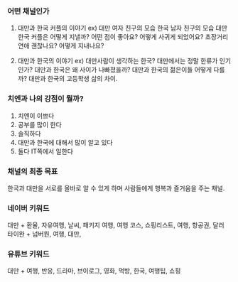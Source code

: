 ### 어떤 채널인가
1. 대만과 한국 커플의 이야기
   ex) 대만 여자 친구의 모습
       한국 남자 친구의 모습
       대만 한국 커플은 어떻게 지낼까?
       어떤 점이 좋아요?
       어떻게 사귀게 되었어요?
       초장거리 연애 괜찮나요? 어떻게 지내나요?

2. 대만과 한국의 이야기
   ex) 대만사람이 생각하는 한국?
       대만에서는 정말 한류가 인기인가?
       대만과 한국은 왜 사이가 나빠졌을까?
       대만과 한국의 젊은이들 어떻게 다를까?
       대만과 한국의 고등학생 삶의 차이.
       
### 치엔과 나의 강점이 뭘까?
1. 치엔이 이쁘다
2. 공부를 많이 한다
3. 솔직하다
4. 대만과 한국에 대해서 많이 알고 있다
5. 둘다 IT쪽에서 일한다

### 채널의 최종 목표
한국과 대만을 서로를 올바로 알 수 있게 하며 사람들에게 행복과 즐거움을 주는 채널.

### 네이버 키워드
대만 + 환율, 자유여행, 날씨, 패키지 여행, 여행 코스, 쇼핑리스트, 여행, 항공권, 달러
타이완 + 넘버원, 여행, 대만,

### 유튜브 키워드
대만 + 여행, 반응, 드라마, 브이로그, 영화, 먹방, 한국, 여행팁, 쇼핑